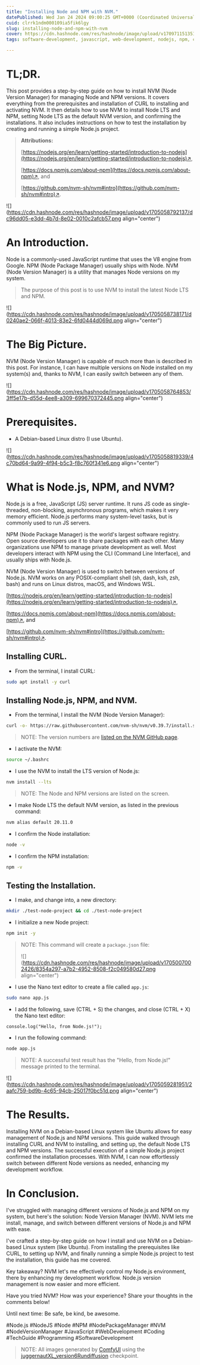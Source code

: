 ```yaml
---
title: "Installing Node and NPM with NVM."
datePublished: Wed Jan 24 2024 09:00:25 GMT+0000 (Coordinated Universal Time)
cuid: clrrk1ndm000109ia5fik6lgy
slug: installing-node-and-npm-with-nvm
cover: https://cdn.hashnode.com/res/hashnode/image/upload/v1709711513513/6e0820e9-a6c2-4ecf-aab4-a566aafb4797.png
tags: software-development, javascript, web-development, nodejs, npm, coding, node, programming-ciovqvfcb008mb253jrczo9ye, nvm, node-js, node-version-manager, tech-guide, node-package-manager

---
```


# TL;DR.

This post provides a step-by-step guide on how to install NVM (Node Version Manager) for managing Node and NPM versions. It covers everything from the prerequisites and installation of CURL to installing and activating NVM. It then details how to use NVM to install Node LTS and NPM, setting Node LTS as the default NVM version, and confirming the installations. It also includes instructions on how to test the installation by creating and running a simple Node.js project.

> **Attributions:**
> 
> [https://nodejs.org/en/learn/getting-started/introduction-to-nodejs](https://nodejs.org/en/learn/getting-started/introduction-to-nodejs)↗,
> 
> [https://docs.npmjs.com/about-npm](https://docs.npmjs.com/about-npm)↗, and
> 
> [https://github.com/nvm-sh/nvm#intro](https://github.com/nvm-sh/nvm#intro)↗.

![](https://cdn.hashnode.com/res/hashnode/image/upload/v1705058792137/dc96dd05-e3dd-4b7d-8e02-0010c2afcb57.png align="center")

# An Introduction.

Node is a commonly-used JavaScript runtime that uses the V8 engine from Google. NPM (Node Package Manager) usually ships with Node. NVM (Node Version Manager) is a utility that manages Node versions on my system.

> The purpose of this post is to use NVM to install the latest Node LTS and NPM.

![](https://cdn.hashnode.com/res/hashnode/image/upload/v1705058738171/d0240ae2-066f-4013-83e2-6fd0444d069d.png align="center")

# The Big Picture.

NVM (Node Version Manager) is capable of much more than is described in this post. For instance, I can have multiple versions on Node installed on my system(s) and, thanks to NVM, I can easily switch between any of them.

![](https://cdn.hashnode.com/res/hashnode/image/upload/v1705058764853/3ff5e17b-d55d-4ee8-a309-699670372445.png align="center")

# Prerequisites.

* A Debian-based Linux distro (I use Ubuntu).
    

![](https://cdn.hashnode.com/res/hashnode/image/upload/v1705058819339/4c70bd64-9a99-4f94-b5c3-f8c760f341e6.png align="center")

# What is Node.js, NPM, and NVM?

Node.js is a free, JavaScript (JS) server runtime. It runs JS code as single-threaded, non-blocking, asynchronous programs, which makes it very memory efficient. Node.js performs many system-level tasks, but is commonly used to run JS servers.

NPM (Node Package Manager) is the world's largest software registry. Open source developers use it to share packages with each other. Many organizations use NPM to manage private development as well. Most developers interact with NPM using the CLI (Command Line Interface), and usually ships with Node.js.

NVM (Node Version Manager) is used to switch between versions of Node.js. NVM works on any POSIX-compliant shell (sh, dash, ksh, zsh, bash) and runs on Linux distros, macOS, and Windows WSL.

[https://nodejs.org/en/learn/getting-started/introduction-to-nodejs](https://nodejs.org/en/learn/getting-started/introduction-to-nodejs)↗,

[https://docs.npmjs.com/about-npm](https://docs.npmjs.com/about-npm)↗, and

[https://github.com/nvm-sh/nvm#intro](https://github.com/nvm-sh/nvm#intro)↗.

## Installing CURL.

* From the terminal, I install CURL:
    

```bash
sudo apt install -y curl
```

## Installing Node.js, NPM, and NVM.

* From the terminal, I install the NVM (Node Version Manager):
    

```bash
curl -o- https://raw.githubusercontent.com/nvm-sh/nvm/v0.39.7/install.sh | bash
```

> NOTE: The version numbers are [listed on the NVM GitHub page](https://github.com/nvm-sh/nvm/tags).

* I activate the NVM:
    

```bash
source ~/.bashrc
```

* I use the NVM to install the LTS version of Node.js:
    

```bash
nvm install --lts
```

> NOTE: The Node and NPM versions are listed on the screen.

* I make Node LTS the default NVM version, as listed in the previous command:
    

```bash
nvm alias default 20.11.0
```

* I confirm the Node installation:
    

```bash
node -v
```

* I confirm the NPM installation:
    

```bash
npm -v
```

## Testing the Installation.

* I make, and change into, a new directory:
    

```bash
mkdir ./test-node-project && cd ./test-node-project
```

* I initialize a new Node project:
    

```bash
npm init -y
```

> NOTE: This command will create a `package.json` file:
> 
> ![](https://cdn.hashnode.com/res/hashnode/image/upload/v1705007002426/8354a297-a7b2-4952-8508-f2c049580d27.png align="center")

* I use the Nano text editor to create a file called `app.js`:
    

```bash
sudo nano app.js
```

* I add the following, save (CTRL + S) the changes, and close (CTRL + X) the Nano text editor:
    

```plaintext
console.log("Hello, from Node.js!");
```

* I run the following command:
    

```bash
node app.js
```

> NOTE: A successful test result has the "Hello, from Node.js!" message printed to the terminal.

![](https://cdn.hashnode.com/res/hashnode/image/upload/v1705059281951/2aafc759-bd9b-4c65-94cb-25017f0bc51d.png align="center")

# The Results.

Installing NVM on a Debian-based Linux system like Ubuntu allows for easy management of Node.js and NPM versions. This guide walked through installing CURL and NVM to installing, and setting up, the default Node LTS and NPM versions. The successful execution of a simple Node.js project confirmed the installation processes. With NVM, I can now effortlessly switch between different Node versions as needed, enhancing my development workflow.

# In Conclusion.

I've struggled with managing different versions of Node.js and NPM on my system, but here's the solution: Node Version Manager (NVM). NVM lets me install, manage, and switch between different versions of Node.js and NPM with ease.

I've crafted a step-by-step guide on how I install and use NVM on a Debian-based Linux system (like Ubuntu). From installing the prerequisites like CURL, to setting up NVM, and finally running a simple Node.js project to test the installation, this guide has me covered.

Key takeaway? NVM let's me effectively control my Node.js environment, there by enhancing my development workflow. Node.js version management is now easier and more efficient.

Have you tried NVM? How was your experience? Share your thoughts in the comments below!

Until next time: Be safe, be kind, be awesome.

#Node.js #NodeJS #Node #NPM #NodePackageManager #NVM #NodeVersionManager #JavaScript #WebDevelopment #Coding #TechGuide #Programming #SoftwareDevelopment

> NOTE: All images generated by [ComfyUI](https://github.com/comfyanonymous/ComfyUI) using the [juggernautXL\_version6Rundiffusion](https://huggingface.co/frankjoshua/juggernautXL_version6Rundiffusion/tree/main) checkpoint.